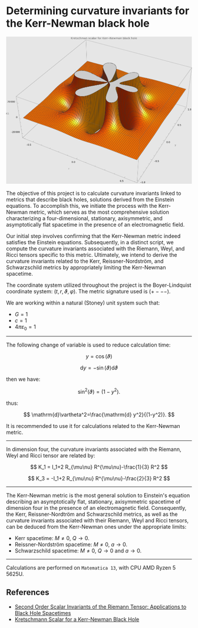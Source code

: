 # Determining curvature invariants for the Kerr-Newman black hole

![For parameters values : M=1 ; a=0.6 ; Q=0.3](Images/Kretschman-scalar.png)

The objective of this project is to calculate curvature invariants linked to metrics that describe black holes, solutions derived from the Einstein equations. To accomplish this, we initiate the process with the Kerr-Newman metric, which serves as the most comprehensive solution characterizing a four-dimensional, stationary, axisymmetric, and asymptotically flat spacetime in the presence of an electromagnetic field.  

Our initial step involves confirming that the Kerr-Newman metric indeed satisfies the Einstein equations. Subsequently, in a distinct script, we compute the curvature invariants associated with the Riemann, Weyl, and Ricci tensors specific to this metric. Ultimately, we intend to derive the curvature invariants related to the Kerr, Reissner-Nordström, and Schwarzschild metrics by appropriately limiting the Kerr-Newman spacetime.  
  
The coordinate system utilized throughout the project is the Boyer-Lindquist coordinate system: $(t,r,\vartheta,\varphi)$. The metric signature used is $(+ - - -)$.  

We are working within a natural (Stoney) unit system such that: 
 
- $G = 1$  
- $c = 1$  
- $4\pi\varepsilon_0 = 1$

---

The following change of variable is used to reduce calculation time:  

$$
y =\cos(\vartheta)
$$

$$
\mathrm{d}y = -\sin(\vartheta) \mathrm{d} \vartheta
$$

then we have:  

$$
\sin^2(\vartheta)=(1-y^2).
$$

thus:  
  
$$
\mathrm{d}\vartheta^2=\frac{\mathrm{d} y^2}{(1-y^2)}.
$$

It is recommended to use it for calculations related to the Kerr-Newman metric.

---
  
In dimension four, the curvature invariants associated with the Riemann, Weyl and Ricci tensor are related by:

$$
K_1 = I_1+2 R_{\mu\nu} R^{\mu\nu}-\frac{1}{3} R^2
$$

$$
K_3 = -I_1+2 R_{\mu\nu} R^{\mu\nu}-\frac{2}{3} R^2
$$

---

The Kerr-Newman metric is the most general solution to Einstein's equation describing an asymptotically flat, stationary, axisymmetric spacetime of dimension four in the presence of an electromagnetic field. Consequently, the Kerr, Reissner-Nordtröm and Schwarzschild metrics, as well as the curvature invariants associated with their Riemann, Weyl and Ricci tensors, can be deduced from the Kerr-Newman ones under the appropriate limits:  

- Kerr spacetime: $M\neq 0$, $Q\rightarrow 0$.  
- Reissner-Nordström spacetime: $M\neq 0$, $a\rightarrow 0$.  
- Schwarzschild spacetime: $M\neq 0$, $Q\rightarrow 0$ and $a\rightarrow 0$.

---

Calculations are performed on `Matematica 13`, with CPU AMD Ryzen 5 5625U.

## References

- [Second Order Scalar Invariants of the Riemann Tensor: Applications to Black Hole Spacetimes](https://arxiv.org/abs/gr-qc/0302095)
- [Kretschmann Scalar for a Kerr-Newman Black Hole](https://arxiv.org/abs/astro-ph/9912320)
